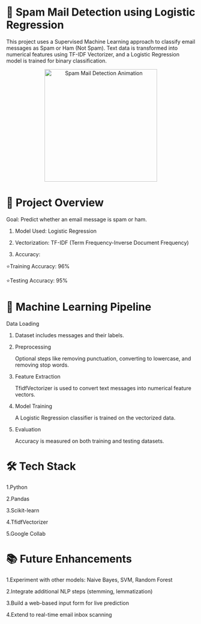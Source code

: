 # 📧 Spam Mail Detection using Logistic Regression

This project uses a Supervised Machine Learning approach to classify email messages as Spam or Ham (Not Spam). Text data is transformed into numerical features using TF-IDF Vectorizer, and a Logistic Regression model is trained for binary classification.

<p align="center">
  <img src="https://media4.giphy.com/media/v1.Y2lkPTc5MGI3NjExdzRsaWdwanIxbmN4enhiNHdxNjV1NGlkN3V5ajRhams5NHZibndzeCZlcD12MV9pbnRlcm5hbF9naWZfYnlfaWQmY3Q9Zw/JRPYrblGdODA5MF7eg/giphy.gif" alt="Spam Mail Detection Animation" width="300"/>
</p>

# 🚀 Project Overview
Goal: Predict whether an email message is spam or ham.
  
 1. Model Used: Logistic Regression
  
 2. Vectorization: TF-IDF (Term Frequency-Inverse Document Frequency)
  
 3. Accuracy:
  
⭐Training Accuracy: 96%
  
⭐Testing Accuracy: 95%

# 🧠 Machine Learning Pipeline
  Data Loading
  
 1. Dataset includes messages and their labels.
  
 2. Preprocessing
  
    Optional steps like removing punctuation, converting to lowercase, and removing stop words.
  
 3. Feature Extraction
  
    TfidfVectorizer is used to convert text messages into numerical feature vectors.
  
 4. Model Training
  
    A Logistic Regression classifier is trained on the vectorized data.
  
 5. Evaluation
  
    Accuracy is measured on both training and testing datasets.

# 🛠 Tech Stack
  1.Python
  
  2.Pandas
  
  3.Scikit-learn
  
  4.TfidfVectorizer

  5.Google Collab  

# 📚 Future Enhancements
  1.Experiment with other models: Naive Bayes, SVM, Random Forest
  
  2.Integrate additional NLP steps (stemming, lemmatization)
  
  3.Build a web-based input form for live prediction
  
  4.Extend to real-time email inbox scanning

